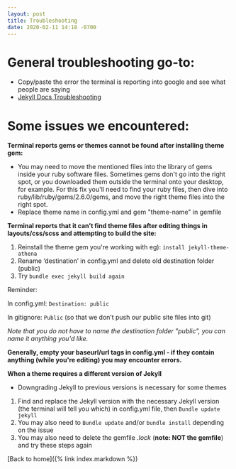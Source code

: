```yaml
---
layout: post
title: Troubleshooting
date: 2020-02-11 14:18 -0700
---
```


# General troubleshooting go-to:

* Copy/paste the error the terminal is reporting into google and see what people are saying
* [Jekyll Docs Troubleshooting](https://jekyllrb.com/docs/troubleshooting/)

# Some issues we encountered:

**Terminal reports gems or themes cannot be found after installing theme gem:**

* You may need to move the mentioned files into the library of gems inside your ruby software files. Sometimes gems don't go into the right spot, or you downloaded them outside the terminal onto your desktop, for example. For this fix you'll need to find your ruby files, then dive into ruby/lib/ruby/gems/2.6.0/gems, and move the right theme files into the right spot.
* Replace theme name in config.yml and gem "theme-name" in gemfile

**Terminal reports that it can’t find theme files after editing things in layouts/css/scss and attempting to build the site:**

1. Reinstall the theme gem you're working with eg): `install jekyll-theme-athena`
2. Rename ‘destination’ in config.yml and delete old destination folder (public)
3. Try `bundle exec jekyll build again`

Reminder:

In config.yml:
`Destination: public`

In gitignore:
`Public` (so that we don’t push our public site files into git)

*Note that you do not have to name the destination folder "public", you can name it anything you'd like.*

**Generally, empty your baseurl/url tags in config.yml - if they contain anything (while you're editing) you may encounter errors.**

**When a theme requires a different version of Jekyll**
* Downgrading Jekyll to previous versions is necessary for some themes
1. Find and replace the Jekyll version with the necessary Jekyll version (the terminal will tell you which) in config.yml file, then `Bundle update jekyll`
2. You may also need to `Bundle update` and/or `bundle install` depending on the issue
3. You may also need to delete the gemfile *.lock* (**note: NOT the gemfile**) and try these steps again

[Back to home]({% link index.markdown %})
